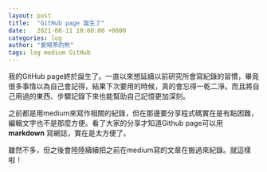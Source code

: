 ```yaml
---
layout: post
title:  "GitHub page 誕生了"
date:   2021-08-11 18:00:00 +0800
categories: log
author: "愛喝茶的熊"
tags: log medium GitHub
---
```

我的GitHub page終於誕生了。一直以來想延續以前研究所會寫紀錄的習慣，畢竟很多事情以為自己會記得，結果下次要用的時候，真的會忘得一乾二淨。而且將自己用過的東西、步驟記錄下來也能幫助自己記憶更加深刻。

之前都是用medium來寫作相關的紀錄，但在那邊要分享程式碼實在是有點困難，編輯文字也不是那麼方便。看了大家的分享才知道Github page可以用 **markdown** 寫網誌，實在是太方便了。

雖然不多，但之後會陸陸續續把之前在medium寫的文章在搬過來紀錄。就這樣啦！


